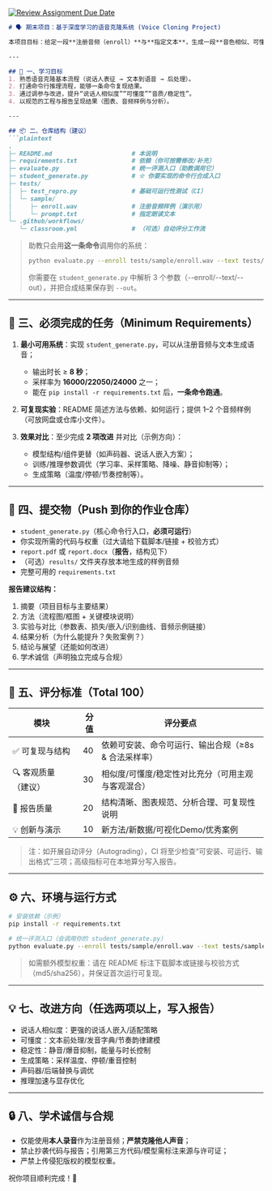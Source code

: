 [![Review Assignment Due Date](https://classroom.github.com/assets/deadline-readme-button-22041afd0340ce965d47ae6ef1cefeee28c7c493a6346c4f15d667ab976d596c.svg)](https://classroom.github.com/a/s3JgEv45)

````markdown
# 🗣️ 期末项目：基于深度学习的语音克隆系统 (Voice Cloning Project)

本项目目标：给定一段**注册音频（enroll）**与**指定文本**，生成一段**音色相似、可懂度高**的语音。你需要实现最小可用系统，并通过实验提升“相似度/可懂度/稳定性”。

---

## 🎯 一、学习目标
1. 熟悉语音克隆基本流程（说话人表征 → 文本到语音 → 后处理）。
2. 打通命令行推理流程，能够一条命令复现结果。
3. 通过调参与改进，提升“说话人相似度”“可懂度”“音质/稳定性”。
4. 以规范的工程与报告呈现结果（图表、音频样例与分析）。

---

## 📦 二、仓库结构（建议）
```plaintext
.
├─ README.md                      # 本说明
├─ requirements.txt               # 依赖（你可按需修改/补充）
├─ evaluate.py                    # 统一评测入口（助教调用它）
├─ student_generate.py            # ☆ 你要实现的命令行合成入口
├─ tests/
│  ├─ test_repro.py               # 基础可运行性测试（CI）
│  └─ sample/
│     ├─ enroll.wav               # 注册音频样例（演示用）
│     └─ prompt.txt               # 指定朗读文本
└─ .github/workflows/
   └─ classroom.yml               # （可选）自动评分工作流
````

> 助教只会用**这一条命令**调用你的系统：
>
> ```bash
> python evaluate.py --enroll tests/sample/enroll.wav --text tests/sample/prompt.txt --out out/out.wav
> ```
>
> 你需要在 `student_generate.py` 中解析 3 个参数（--enroll/--text/--out），并把合成结果保存到 `--out`。

---

## 🧪 三、必须完成的任务（Minimum Requirements）

1. **最小可用系统**：实现 `student_generate.py`，可以从注册音频与文本生成语音；

   * 输出时长 ≥ **8 秒**；
   * 采样率为 **16000/22050/24000** 之一；
   * 能在 `pip install -r requirements.txt` 后，**一条命令跑通**。
2. **可复现实验**：README 简述方法与依赖、如何运行；提供 1–2 个音频样例（可放网盘或仓库小文件）。
3. **效果对比**：至少完成 **2 项改进** 并对比（示例方向）：

   * 模型结构/组件更替（如声码器、说话人嵌入方案）；
   * 训练/推理参数调优（学习率、采样策略、降噪、静音抑制等）；
   * 生成策略（温度/停顿/节奏控制等）。

---

## 📝 四、提交物（Push 到你的作业仓库）

* `student_generate.py`（核心命令行入口，**必须可运行**）
* 你实现所需的代码与权重（过大请给下载脚本/链接 + 校验方式）
* `report.pdf` 或 `report.docx`（**报告**，结构见下）
* （可选）`results/` 文件夹存放本地生成的样例音频
* 完整可用的 `requirements.txt`

**报告建议结构：**

1. 摘要（项目目标与主要结果）
2. 方法（流程图/框图 + 关键模块说明）
3. 实验与对比（参数表、损失/嵌入/识别曲线、音频示例链接）
4. 结果分析（为什么能提升？失败案例？）
5. 结论与展望（还能如何改进）
6. 学术诚信（声明独立完成与合规）

---

## 🧮 五、评分标准（Total 100）

| 模块          | 分值 | 评分要点                          |
| ----------- | -: | ----------------------------- |
| ✅ 可复现与结构    | 40 | 依赖可安装、命令可运行、输出合规（≥8s & 合法采样率） |
| 🔍 客观质量（建议） | 30 | 相似度/可懂度/稳定性对比充分（可用主观与客观混合）    |
| 📄 报告质量     | 20 | 结构清晰、图表规范、分析合理、可复现性说明         |
| 💡 创新与演示    | 10 | 新方法/新数据/可视化Demo/优秀案例          |

> 注：如开展自动评分（Autograding），CI 将至少检查“可安装、可运行、输出格式”三项；高级指标可在本地算分写入报告。

---

## ⚙️ 六、环境与运行方式

```bash
# 安装依赖（示例）
pip install -r requirements.txt

# 统一评测入口（会调用你的 student_generate.py）
python evaluate.py --enroll tests/sample/enroll.wav --text tests/sample/prompt.txt --out out/out.wav
```

> 如需额外模型权重：请在 README 标注下载脚本或链接与校验方式（md5/sha256），并保证首次运行可复现。

---

## 💡 七、改进方向（任选两项以上，写入报告）

* 说话人相似度：更强的说话人嵌入/适配策略
* 可懂度：文本前处理/发音字典/节奏韵律建模
* 稳定性：静音/爆音抑制，能量与时长控制
* 生成策略：采样温度、停顿/重音控制
* 声码器/后端替换与调优
* 推理加速与显存优化

---

## 🔒 八、学术诚信与合规

* 仅能使用**本人录音**作为注册音频；**严禁克隆他人声音**；
* 禁止抄袭代码与报告；引用第三方代码/模型需标注来源与许可证；
* 严禁上传侵犯版权的模型权重。

祝你项目顺利完成！🎯

